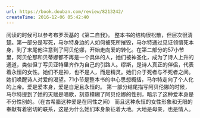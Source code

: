 ```yaml
---
url: https://book.douban.com/review/8213242/
createTime: 2016-12-06 05:42:40
---
```


阅读的时候可以参考布罗茨基的《第二自我》。
整本书的结构很松散，但层次很清楚。第一部分是写死，马尔特身边的人如何被死所摧毁，马尔特通过见证领悟死本身，到了末尾他注意到了阿贝伦娜，开始走向爱的转化。在第二部分的57小节里，阿贝伦那和贝蒂娜都不再是一个具体的人，她们被神圣化，成为了诗人上升的通道，类似但丁写贝亚特里齐作为自己的引路人。缪斯，是诗人真正的伴侣，代表着永恒的女性。她们不是神，也不是人，而是精灵。她们介于死者与不死者之间。她们唤醒诗人对爱的渴望。71小节是整本书的中心思想概括，马尔特走向了个人化的上帝。爱是爱本身，爱是自足且永恒的。
第一部分结尾描写阿贝伦娜的时候，马尔特提到了她的天赋是唱歌，刻意模糊了阿贝伦娜的性别，暗示了这种爱本身是不分性别的。（在古希腊这种爱是在同性之间）
而且这种永恒的女性形象和无限的奉献有着密切的联系，这是为什么她们本身象征着大地。大地是母亲，也是情人。